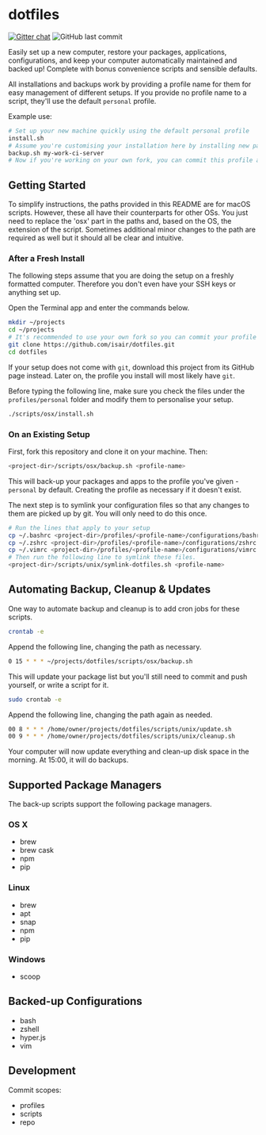# dotfiles

[![Gitter chat](https://img.shields.io/gitter/room/isair/dotfiles?style=flat-square)](https://gitter.im/isair/dotfiles)
![GitHub last commit](https://img.shields.io/github/last-commit/isair/dotfiles?style=flat-square)

Easily set up a new computer, restore your packages, applications, configurations, and keep your computer automatically maintained and backed up! Complete with bonus convenience scripts and sensible defaults.

All installations and backups work by providing a profile name for them for easy management of different setups. If you provide no profile name to a script, they'll use the default `personal` profile.

Example use:
```sh
# Set up your new machine quickly using the default personal profile
install.sh
# Assume you're customising your installation here by installing new packages, editing shell configuration, etc
backup.sh my-work-ci-server
# Now if you're working on your own fork, you can commit this profile and later use it to set up new machines or make reinstallations way easier!
```

## Getting Started

To simplify instructions, the paths provided in this README are for macOS scripts. However, these all have their counterparts for other OSs. You just need to replace the 'osx' part in the paths and, based on the OS, the extension of the script. Sometimes additional minor changes to the path are required as well but it should all be clear and intuitive.

### After a Fresh Install

The following steps assume that you are doing the setup on a freshly formatted computer. Therefore you don't even have your SSH keys or anything set up.

Open the Terminal app and enter the commands below.

```sh
mkdir ~/projects
cd ~/projects
# It's recommended to use your own fork so you can commit your profile changes later on.
git clone https://github.com/isair/dotfiles.git
cd dotfiles
```

If your setup does not come with `git`, download this project from its GitHub page instead. Later on, the profile you install will most likely have `git`.

Before typing the following line, make sure you check the files under the `profiles/personal` folder and modify them to personalise your setup.

```sh
./scripts/osx/install.sh
```

### On an Existing Setup

First, fork this repository and clone it on your machine. Then:

```sh
<project-dir>/scripts/osx/backup.sh <profile-name>
```

This will back-up your packages and apps to the profile you've given - `personal` by default. Creating the profile as necessary if it doesn't exist.

The next step is to symlink your configuration files so that any changes to them are picked up by git. You will only need to do this once.

```sh
# Run the lines that apply to your setup
cp ~/.bashrc <project-dir>/profiles/<profile-name>/configurations/bashrc
cp ~/.zshrc <project-dir>/profiles/<profile-name>/configurations/zshrc
cp ~/.vimrc <project-dir>/profiles/<profile-name>/configurations/vimrc
# Then run the following line to symlink these files.
<project-dir>/scripts/unix/symlink-dotfiles.sh <profile-name>
```

## Automating Backup, Cleanup & Updates

One way to automate backup and cleanup is to add cron jobs for these scripts.

```sh
crontab -e
```

Append the following line, changing the path as necessary.
```sh
0 15 * * * ~/projects/dotfiles/scripts/osx/backup.sh
```

This will update your package list but you'll still need to commit and push yourself, or write a script for it.

```sh
sudo crontab -e
```

Append the following line, changing the path again as needed.
```sh
00 8 * * * /home/owner/projects/dotfiles/scripts/unix/update.sh
00 9 * * * /home/owner/projects/dotfiles/scripts/unix/cleanup.sh
```

Your computer will now update everything and clean-up disk space in the morning. At 15:00, it will do backups.

## Supported Package Managers

The back-up scripts support the following package managers.

### OS X

- brew
- brew cask
- npm
- pip

### Linux

- brew
- apt
- snap
- npm
- pip

### Windows

- scoop

## Backed-up Configurations

- bash
- zshell
- hyper.js
- vim

## Development

Commit scopes:
- profiles
- scripts
- repo
